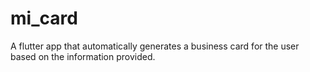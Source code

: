 # mi_card

A flutter app that automatically generates a business card for the user based on the information provided.
